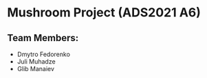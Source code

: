 # Mushroom Project (ADS2021 A6) 

## Team Members:
* Dmytro Fedorenko
* Juli Muhadze
* Glib Manaiev
